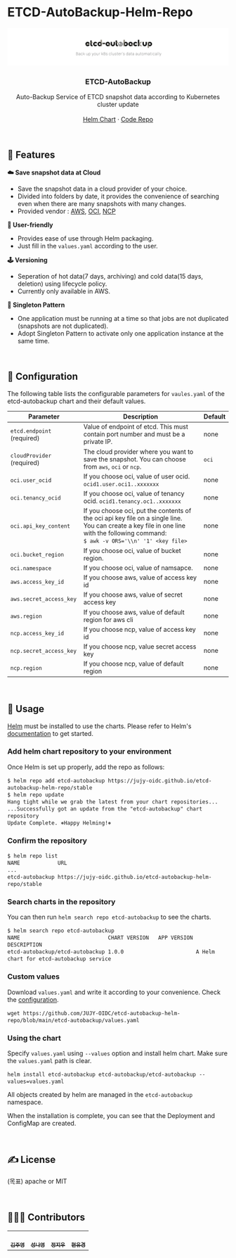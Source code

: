 # ETCD-AutoBackup-Helm-Repo

![image-20230806054900608](https://raw.githubusercontent.com/na3150/typora-img/main/uPic/image-20230806054900608.png)

<h3 align="center">ETCD-AutoBackup</h3>
<p align="center">Auto-Backup Service of ETCD snapshot data according to Kubernetes cluster update<br>
  <br>
 <a href="https://github.com/JUJY-OIDC/etcd-autobackup-helm-repo">Helm Chart</a>
    ·
    <a href="https://github.com/JUJY-OIDC/etcd-autobackup">Code Repo</a>
</p>


<br>

## 👀 Features

**☁️ Save snapshot data at Cloud**

- Save the snapshot data in a cloud provider of your choice.
- Divided into folders by date, it provides the convenience of searching even when there are many snapshots with many changes.
- Provided vendor : [AWS](https://aws.amazon.com/), [OCI](https://www.oracle.com/cloud/), [NCP](https://www.ncloud.com/)

**🧸 User-friendly**

- Provides ease of use through Helm packaging.
- Just fill in the `values.yaml` according to the user.

**🕹️ Versioning**

- Seperation of hot data(7 days, archiving) and cold data(15 days, deletion) using lifecycle policy.
- Currently only available in AWS.

**🎈 Singleton Pattern**
- One application must be running at a time so that jobs are not duplicated (snapshots are not duplicated).
- Adopt Singleton Pattern to activate only one application instance at the same time.

<br>

## 🫧 Configuration

The following table lists the configurable parameters for `vaules.yaml` of the etcd-autobackup chart and their default values.

| Parameter                            | Description                                                  | Default                      |
| ------------------------------------ | ------------------------------------------------------------ | ---------------------------- |
| `etcd.endpoint` (required)           | Value of endpoint of etcd. This must contain port number and must be a private IP. | none                         |
| `cloudProvider` (required)           | The cloud provider where you want to save the snapshot. You can choose from `aws`, `oci` or `ncp`. | `oci`                        |
| `oci.user_ocid`                      | If you choose oci, value of user ocid. <br> `ocid1.user.oci1..xxxxxxx` | none                         |
| `oci.tenancy_ocid`                   | If you choose oci, value of tenancy ocid. `ocid1.tenancy.oc1..xxxxxxx` | none                         |
| `oci.api_key_content`                   | If you choose oci, put the contents of the oci api key file on a single line.<br> You can create a key file in one line with the following command: <br> `$ awk -v ORS='\\n' '1' <key file>`| none                         |
| `oci.bucket_region`                  | If you choose oci, value of bucket region.                   | none                         |
| `oci.namespace`                      | If you choose oci, value of namsapce.                        | none                         |
| `aws.access_key_id`                  | If you choose aws, value of access key id                    | none                         |
| `aws.secret_access_key`              | If you choose aws, value of secret access key                | none                         |
| `aws.region`                         | If you choose aws, value of default region for aws cli       | none                         |
| `ncp.access_key_id`                  | If you choose ncp, value of access key id                    | none                         |
| `ncp.secret_access_key`              | If you choose ncp, value secret access key                   | none                         |
| `ncp.region`                         | If you choose ncp, value of default region                   | none                         |

<br>

## 🤖 Usage 
[Helm](https://helm.sh/) must be installed to use the charts. Please refer to Helm's [documentation](https://helm.sh/docs/) to get started.
### Add helm chart repository to your environment

Once Helm is set up properly, add the repo as follows:

```
$ helm repo add etcd-autobackup https://jujy-oidc.github.io/etcd-autobackup-helm-repo/stable
$ helm repo update
Hang tight while we grab the latest from your chart repositories...
...Successfully got an update from the "etcd-autobackup" chart repository
Update Complete. ⎈Happy Helming!⎈
```

### Confirm the repository
```
$ helm repo list
NAME           	URL
...
etcd-autobackup	https://jujy-oidc.github.io/etcd-autobackup-helm-repo/stable
```

### Search charts in the repository
You can then run `helm search repo etcd-autobackup` to see the charts.
```
$ helm search repo etcd-autobackup
NAME                           	CHART VERSION	APP VERSION	DESCRIPTION         
etcd-autobackup/etcd-autobackup	1.0.0        	           	A Helm chart for etcd-autobackup service
```

### Custom values
Download `values.yaml` and write it according to your convenience. Check the [configuration](#-configuration).

```
wget https://github.com/JUJY-OIDC/etcd-autobackup-helm-repo/blob/main/etcd-autobackup/values.yaml
```

### Using the chart
Specify `values.yaml` using `--values` option and install helm chart.
Make sure the `values.yaml` path is clear.

```
helm install etcd-autobackup etcd-autobackup/etcd-autobackup --values=values.yaml
```

All objects created by helm are managed in the `etcd-autobackup` namespace.

When the installation is complete, you can see that the Deployment and ConfigMap are created.

<br>

## ✍️ License

(목표) apache or MIT

<br>

## 👩🏻‍💻 Contributors
<table>
  <tr>
    <td align="center"><a href="https://github.com/juyoung810"><img src="https://avatars.githubusercontent.com/u/57140735?v=4" width="100px;" alt=""/><br /><sub><b>김주영</b></sub></a></td>
    <td align="center"><a href="https://github.com/na3150"><img src="https://avatars.githubusercontent.com/u/64996121?v=4" width="100px;" alt=""/><br /><sub><b>성나영</b></sub></a></td>
    <td align="center"><a href="https://github.com/ziwooda"><img src="https://avatars.githubusercontent.com/u/70079416?v=4" width="100px;" alt=""/><br /><sub><b>정지우</b></sub></a></td>
    <td align="center"><a href="https://github.com/yugyeongh"><img src="https://avatars.githubusercontent.com/u/72396865?v=4" width="100px;" alt=""/><br /><sub><b>현유경</b></sub></a></td>
   
  </tr>
  </table>










